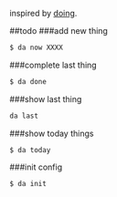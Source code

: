 inspired by [doing](http://brettterpstra.com/projects/doing/).

##todo
###add new thing
```sh
$ da now XXXX
```

###complete last thing
```sh
$ da done
```

###show last thing
```sh
da last
```

###show today things
```
$ da today
```

###init config
```
$ da init 
```